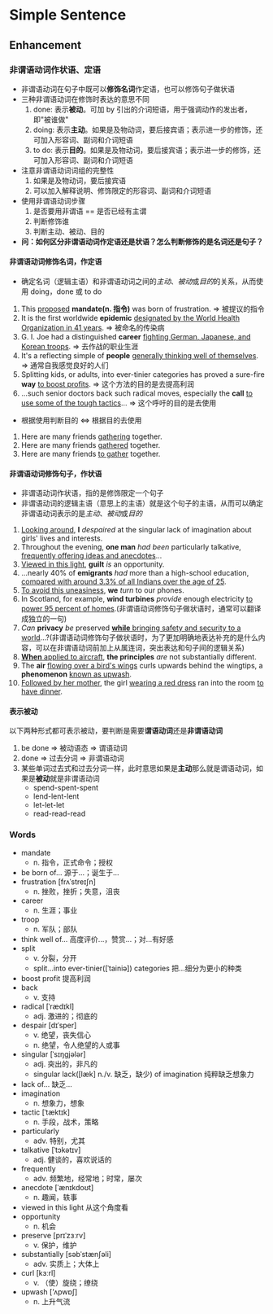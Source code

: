 # Simple Sentence

## Enhancement

### 非谓语动词作状语、定语

- 非谓语动词在句子中既可以**修饰名词**作定语，也可以修饰句子做状语
- 三种非谓语动词在修饰时表达的意思不同
    1. done: 表示**被动**。可加 by 引出的介词短语，用于强调动作的发出者，即"被谁做"
    2. doing: 表示**主动**。如果是及物动词，要后接宾语；表示进一步的修饰，还可加入形容词、副词和介词短语
    3. to do: 表示**目的**。如果是及物动词，要后接宾语；表示进一步的修饰，还可加入形容词、副词和介词短语
- 注意非谓语动词词组的完整性
    1. 如果是及物动词，要后接宾语
    2. 可以加入解释说明、修饰限定的形容词、副词和介词短语
- 使用非谓语动词步骤
    1. 是否要用非谓语 == 是否已经有主谓
    2. 判断修饰谁
    3. 判断主动、被动、目的
- **问：如何区分非谓语动词作定语还是状语？怎么判断修饰的是名词还是句子？**

#### 非谓语动词修饰名词，作定语

- 确定名词（逻辑主语）和非谓语动词之间的*主动*、*被动*或*目的*的关系，从而使用 doing，done 或 to do

1. This <u>proposed</u> **mandate(n. 指令)** was born of frustration. => 被提议的指令
2. It is the first worldwide **epidemic** <u>designated by the World Health Organization in 41 years</u>. => 被命名的传染病
3. G. I. Joe had a distinguished **career** <u>fighting German, Japanese, and Korean troops</u>. => 去作战的职业生涯
4. It's a reflecting simple of **people** <u>generally thinking well of themselves</u>. => 通常自我感觉良好的人们
5. Splitting kids, or adults, into ever-tinier categories has proved a sure-fire **way** <u>to boost profits</u>. => 这个方法的目的是去提高利润
6. ...such senior doctors back such radical moves, especially the **call** <u>to use some of the tough tactics</u>... => 这个呼吁的目的是去使用
 
- 根据使用判断目的 <=> 根据目的去使用

1. Here are many friends <u>gathering</u> together.
2. Here are many friends <u>gathered</u> together.
3. Here are many friends <u>to gather</u> together.

#### 非谓语动词修饰句子，作状语

- 非谓语动词作状语，指的是修饰限定一个句子
- 非谓语动词的逻辑主语（意思上的主语）就是这个句子的主语，从而可以确定非谓语动词表示的是*主动*、*被动*或*目的*

1. <u>Looking around</u>, **I** *despaired* at the singular lack of imagination about girls' lives and interests.
2. Throughout the evening, **one man** *had been* particularly talkative, <u>frequently offering ideas and anecdotes</u>...
3. <u>Viewed in this light</u>, **guilt** *is* an opportunity.
4. ...nearly 40% of **emigrants** *had* more than a high-school education, <u>compared with around 3.3% of all Indians over the age of 25</u>.
5. <u>To avoid this uneasiness</u>, **we** *turn* to our phones.
6. In Scotland, for example, **wind turbines** *provide* enough electricity <u>to power 95 percent of homes</u>.(非谓语动词修饰句子做状语时，通常可以翻译成独立的一句)
7. *Can* **privacy** *be* preserved <u>**while** bringing safety and security to a world</u>...?(非谓语动词修饰句子做状语时，为了更加明确地表达补充的是什么内容，可以在非谓语动词前加上从属连词，突出表达和句子间的逻辑关系)
8. <u>**When** applied to aircraft</u>, **the principles** *are* not substantially different.
9. The **air** <u>flowing over a bird's wings</u> curls upwards behind the wingtips, a **phenomenon** <u>known as upwash</u>.
10. <u>Followed by her mother</u>, the girl <u>wearing a red dress</u> ran into the room <u>to have dinner</u>.

#### 表示被动

以下两种形式都可表示被动，要判断是需要**谓语动词**还是**非谓语动词**

1. be done => 被动语态 => 谓语动词
2. done => 过去分词 => 非谓语动词
3. 某些单词过去式和过去分词一样，此时意思如果是**主动**那么就是谓语动词，如果是**被动**就是非谓语动词
    - spend-spent-spent
    - lend-lent-lent
    - let-let-let
    - read-read-read

### Words

- mandate
    - n. 指令，正式命令；授权
- be born of... 源于...；诞生于...
- frustration [frʌˈstreɪʃn]
    - n. 挫败，挫折；失意，沮丧
- career
    - n. 生涯；事业
- troop
    - n. 军队；部队
- think well of... 高度评价...，赞赏...；对...有好感
- split
    - v. 分裂，分开
    - split...into ever-tinier([ˈtainiə]) categories 把...细分为更小的种类
- boost profit 提高利润
- back
    - v. 支持
- radical [ˈrædɪkl]
    - adj. 激进的；彻底的
- despair [dɪˈsper]
    - v. 绝望，丧失信心
    - n. 绝望，令人绝望的人或事
- singular [ˈsɪŋɡjələr]
    - adj. 突出的，非凡的
    - singular lack([læk] n./v. 缺乏，缺少) of imagination 纯粹缺乏想象力
- lack of... 缺乏...
- imagination
    - n. 想象力，想象
- tactic [ˈtæktɪk]
    - n. 手段，战术，策略
- particularly
    - adv. 特别，尤其
- talkative [ˈtɔkətɪv]
    - adj. 健谈的，喜欢说话的
- frequently
    - adv. 频繁地，经常地；时常，屡次
- anecdote [ˈænɪkdoʊt]
    - n. 趣闻，轶事
- viewed in this light 从这个角度看
- opportunity
    - n. 机会
- preserve [prɪˈzɜːrv]
    - v. 保护，维护
- substantially [səbˈstænʃəli]
    - adv. 实质上；大体上
- curl [kɜːrl]
    - v. （使）旋绕；缭绕
- upwash ['ʌpwɒʃ]
    - n. 上升气流

